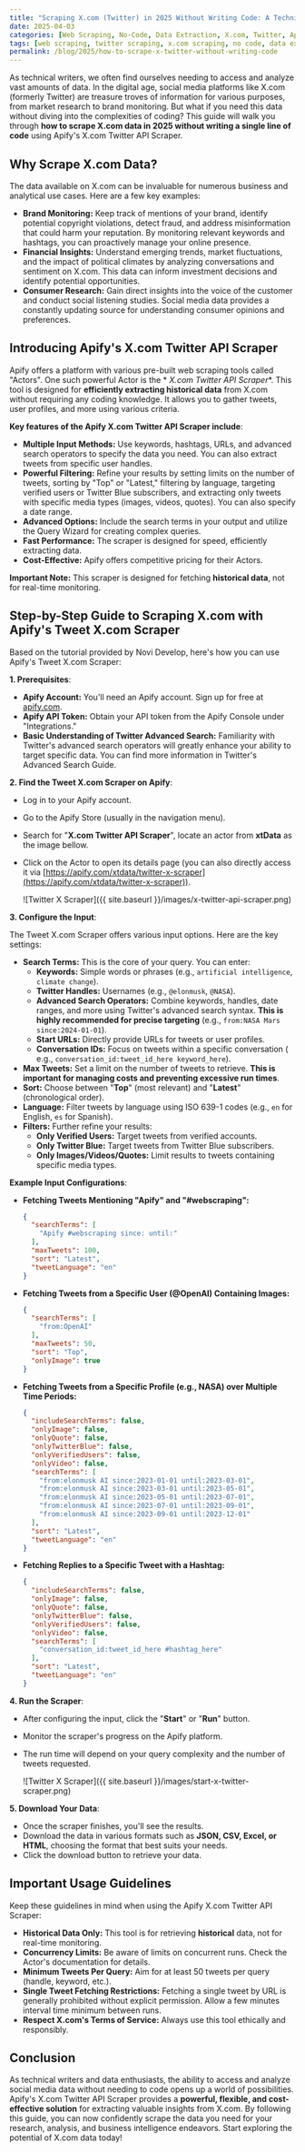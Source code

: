 ```yaml
---
title: "Scraping X.com (Twitter) in 2025 Without Writing Code: A Technical Writer's Guide"
date: 2025-04-03
categories: [Web Scraping, No-Code, Data Extraction, X.com, Twitter, Apify]
tags: [web scraping, twitter scraping, x.com scraping, no code, data extraction, apify]
permalink: /blog/2025/how-to-scrape-x-twitter-without-writing-code
---
```


As technical writers, we often find ourselves needing to access and analyze vast amounts of data. In the digital age,
social media platforms like X.com (formerly Twitter) are treasure troves of information for various purposes, from
market research to brand monitoring. But what if you need this data without diving into the complexities of coding? This
guide will walk you through **how to scrape X.com data in 2025 without writing a single line of code** using Apify's
X.com Twitter API Scraper.

## Why Scrape X.com Data?

The data available on X.com can be invaluable for numerous business and analytical use cases. Here are a few key
examples:

* **Brand Monitoring:** Keep track of mentions of your brand, identify potential copyright violations, detect fraud, and
  address misinformation that could harm your reputation. By monitoring relevant keywords and hashtags, you can
  proactively manage your online presence.
* **Financial Insights:** Understand emerging trends, market fluctuations, and the impact of political climates by
  analyzing conversations and sentiment on X.com. This data can inform investment decisions and identify potential
  opportunities.
* **Consumer Research:** Gain direct insights into the voice of the customer and conduct social listening studies.
  Social media data provides a constantly updating source for understanding consumer opinions and preferences.

## Introducing Apify's X.com Twitter API Scraper

Apify offers a platform with various pre-built web scraping tools called "Actors". One such powerful Actor is the *
*X.com Twitter API Scraper**. This tool is designed for **efficiently extracting historical data** from X.com without
requiring any coding knowledge. It allows you to gather tweets, user profiles, and more using various criteria.

**Key features of the Apify X.com Twitter API Scraper include**:

* **Multiple Input Methods:** Use keywords, hashtags, URLs, and advanced search operators to specify the data you need.
  You can also extract tweets from specific user handles.
* **Powerful Filtering:** Refine your results by setting limits on the number of tweets, sorting by "Top" or "Latest,"
  filtering by language, targeting verified users or Twitter Blue subscribers, and extracting only tweets with specific
  media types (images, videos, quotes). You can also specify a date range.
* **Advanced Options:** Include the search terms in your output and utilize the Query Wizard for creating complex
  queries.
* **Fast Performance:** The scraper is designed for speed, efficiently extracting data.
* **Cost-Effective:** Apify offers competitive pricing for their Actors.

**Important Note:** This scraper is designed for fetching **historical data**, not for real-time monitoring.

## Step-by-Step Guide to Scraping X.com with Apify's Tweet X.com Scraper

Based on the tutorial provided by Novi Develop, here's how you can use Apify's Tweet X.com Scraper:

**1. Prerequisites**:

* **Apify Account:** You'll need an Apify account. Sign up for free at [apify.com](https://apify.com/).
* **Apify API Token:** Obtain your API token from the Apify Console under "Integrations."
* **Basic Understanding of Twitter Advanced Search:** Familiarity with Twitter's advanced search operators will greatly
  enhance your ability to target specific data. You can find more information in Twitter's Advanced Search Guide.

**2. Find the Tweet X.com Scraper on Apify**:

* Log in to your Apify account.
* Go to the Apify Store (usually in the navigation menu).
* Search for "**X.com Twitter API Scraper**", locate an actor from **xtData** as the image bellow.
* Click on the Actor to open its details page (you can also directly access it
  via [https://apify.com/xtdata/twitter-x-scraper](https://apify.com/xtdata/twitter-x-scraper)).

  ![Twitter X Scraper]({{ site.baseurl }}/images/x-twitter-api-scraper.png)


**3. Configure the Input**:

The Tweet X.com Scraper offers various input options. Here are the key settings:

* **Search Terms:** This is the core of your query. You can enter:
    * **Keywords:** Simple words or phrases (e.g., `artificial intelligence`, `climate change`).
    * **Twitter Handles:** Usernames (e.g., `@elonmusk`, `@NASA`).
    * **Advanced Search Operators:** Combine keywords, handles, date ranges, and more using Twitter's advanced search
      syntax. **This is highly recommended for precise targeting** (e.g., `from:NASA Mars since:2024-01-01`).
    * **Start URLs:** Directly provide URLs for tweets or user profiles.
    * **Conversation IDs:** Focus on tweets within a specific conversation (
      e.g., `conversation_id:tweet_id_here keyword_here`).
* **Max Tweets:** Set a limit on the number of tweets to retrieve. **This is important for managing costs and preventing
  excessive run times**.
* **Sort:** Choose between "**Top**" (most relevant) and "**Latest**" (chronological order).
* **Language:** Filter tweets by language using ISO 639-1 codes (e.g., `en` for English, `es` for Spanish).
* **Filters:** Further refine your results:
    * **Only Verified Users:** Target tweets from verified accounts.
    * **Only Twitter Blue:** Target tweets from Twitter Blue subscribers.
    * **Only Images/Videos/Quotes:** Limit results to tweets containing specific media types.

**Example Input Configurations**:

* **Fetching Tweets Mentioning "Apify" and "#webscraping":**
  ```json
  {
    "searchTerms": [
      "Apify #webscraping since: until:"
    ],
    "maxTweets": 100,
    "sort": "Latest",
    "tweetLanguage": "en"
  }
  ```
* **Fetching Tweets from a Specific User (@OpenAI) Containing Images:**
  ```json
  {
    "searchTerms": [
      "from:OpenAI"
    ],
    "maxTweets": 50,
    "sort": "Top",
    "onlyImage": true
  }
  ```
* **Fetching Tweets from a Specific Profile (e.g., NASA) over Multiple Time Periods:**
  ```json
  {
    "includeSearchTerms": false,
    "onlyImage": false,
    "onlyQuote": false,
    "onlyTwitterBlue": false,
    "onlyVerifiedUsers": false,
    "onlyVideo": false,
    "searchTerms": [
      "from:elonmusk AI since:2023-01-01 until:2023-03-01",
      "from:elonmusk AI since:2023-03-01 until:2023-05-01",
      "from:elonmusk AI since:2023-05-01 until:2023-07-01",
      "from:elonmusk AI since:2023-07-01 until:2023-09-01",
      "from:elonmusk AI since:2023-09-01 until:2023-12-01"
    ],
    "sort": "Latest",
    "tweetLanguage": "en"
  }
  ```
* **Fetching Replies to a Specific Tweet with a Hashtag:**
  ```json
  {
    "includeSearchTerms": false,
    "onlyImage": false,
    "onlyQuote": false,
    "onlyTwitterBlue": false,
    "onlyVerifiedUsers": false,
    "onlyVideo": false,
    "searchTerms": [
      "conversation_id:tweet_id_here #hashtag_here"
    ],
    "sort": "Latest",
    "tweetLanguage": "en"
  }
  ```

**4. Run the Scraper**:

* After configuring the input, click the "**Start**" or "**Run**" button.
* Monitor the scraper's progress on the Apify platform.
* The run time will depend on your query complexity and the number of tweets requested.

  ![Twitter X Scraper]({{ site.baseurl }}/images/start-x-twitter-scraper.png)

**5. Download Your Data**:

* Once the scraper finishes, you'll see the results.
* Download the data in various formats such as **JSON, CSV, Excel, or HTML**, choosing the format that best suits your
  needs.
* Click the download button to retrieve your data.

## Important Usage Guidelines

Keep these guidelines in mind when using the Apify X.com Twitter API Scraper:

* **Historical Data Only:** This tool is for retrieving **historical** data, not for real-time monitoring.
* **Concurrency Limits:** Be aware of limits on concurrent runs. Check the Actor's documentation for details.
* **Minimum Tweets Per Query:** Aim for at least 50 tweets per query (handle, keyword, etc.).
* **Single Tweet Fetching Restrictions:** Fetching a single tweet by URL is generally prohibited without explicit
  permission. Allow a few minutes interval time minimum between runs.
* **Respect X.com's Terms of Service:** Always use this tool ethically and responsibly.

## Conclusion

As technical writers and data enthusiasts, the ability to access and analyze social media data without needing to code
opens up a world of possibilities. Apify's X.com Twitter API Scraper provides a **powerful, flexible, and cost-effective
solution** for extracting valuable insights from X.com. By following this guide, you can now confidently scrape the data
you need for your research, analysis, and business intelligence endeavors. Start exploring the potential of X.com data
today!
